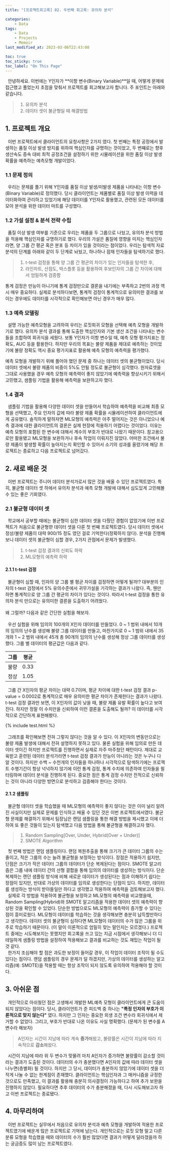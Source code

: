 ```yaml
---
title: "[프로젝트회고록] 02. 두번째 회고록: 유의차 분석"

categories:
    - Data
tags:
    - Data
    - Projects
    - Memoir
last_modified_at: 2023-03-06T22:43:00

toc: true
toc_sticky: true
toc_label: "On This Page"
---
```


&#160; 안녕하세요. 이번에는 Y인자가 **이항 변수(Binary Variable)**일 때, 어떻게 문제에 접근했고 풀었는지 초점을 맞춰서 프로젝트를 회고해보고자 합니다. 주 포인트는 아래와 같습니다.
> 1. 유의차 분석
> 2. 데이터 셋이 불균형일 때 해결방법

## 1. 프로젝트 개요
&#160; 이번 프로젝트에서 클라이언트의 요청사항은 2가지 였다. 첫 번째는 특정 공정에서 발생하는 품질 이상 발생 방지를 위하여 핵심인자를 규명하는 것이었고, 두 번쨰로는 향후 
생산속도 증속 대비 최적 공정조건을 설정하기 위한 시뮬레이션을 위한 품질 이상 발생 확률을 예측하는 예측모형 개발이었다. 

### 1.1 문제 정의
&#160; 우리는 문제를 풀기 위해 Y인자를 품질 이상 발생/미발생 제품을 나타내는 이항 변수(Binary Variable)로 정의했다. 당시 클라이언트는 제품별로 품질 이상 발생 이력을 데이터화하여 관리하고 있었기에
해당 데이터를 Y인자로 활용했고, 관련된 모든 데이터를 모아 분석을 위한 데이터 마트를 구성했다.

### 1.2 가설 설정 & 분석 전략 수립
&#160; 품질 이상 발생 여부를 기준으로 우리는 제품을 두 그룹으로 나눴고, 유의차 분석 방법을 적용해 핵심인자를 규명하기로 했다. 우리의 가설은 품질에 영향을 미치는 핵심인자라면,
 양 그룹 간 평균 혹은 분포 등 차이가 있을 것이라는 점이었다. 우리는 탐색적 자료 분석의 단계를 아래와 같이 두 단계로 놔눴고, 하나하나 잠재 인자들을 탐색하기로 했다.
> 1. t-test 검정을 통해 양 그룹 간 평균의 차이가 있는 인자들을 탐색한 후,
> 2. 라인차트, 산점도, 박스플롯 등을 활용하여 후보인자의 그룹 간 차이에 대해서 엄밀하게 검증함

통계 검정은 만능이 아니기에 통계 검정만으로 결론을 내기에는 부족하고 2번의 과정 역시 매우 중요하다. 실제로 분석하다보면, 통계적 검정이 통계적으로 유의미한 결과를 보이는 경우에도 데이터를 시각적으로 확인해보면 
아닌 경우가 매우 많다.

### 1.3 예측 모델링
&#160; 설명 가능한 예측모형을 고려하여 우리는 로짓회귀 모형을 선택해 예측 모형을 개발하기로 했다. 유의차 분석 결과를 통해 도출한 핵심인자와 기본 생산 조건을 나타내는 변수들을 조합하여 회귀식을 세웠다. 보통 Y인자가 이항 변수일 때, 예측 모형 평가지표는 정확도, AUC 등을 활용한다. 하지만 우리의 목표는 불량 제품을 제대로 예측하는 것이었기에 불량 정확도 역시 중요 평가지표로 활용해 예측 모형의 예측력을 평가했다. 

예측 모형을 개발하기 위해 풀어야 했던 문제 중 하나는 데이터 셋의 불균형이었다. 당시 데이터 셋에서 불량 제품의 비중이 5%도 안될 정도로 불균형이 심각했다.
원자료셋을 그대로 사용했을 경우 예측 모형의 예측력이 좋지 않았기에 예측력을 향상시키기 위해서 고민했고, 샘플링 기법을 활용해 예측력을 보완하고자 했다.

### 1.4 결과 
&#160; 샘플링 기법을 활용해 다양한 데이터 셋을 만들어서 학습하여 예측력을 비교해 최종 모형을 선택했고, 주요 인자의 값에 따라 불량 제품 확률을 시뮬레이션하여
클라이언트에게 공유했다. 솔직하게 말하자면 ML모형의 예측력은 아주 떨어지는 것은 아니었으나 예측 결과에 대한 클라이언트의 결론은 실제 현장에 적용하기 어렵다는 것이었다. 이유는 예측 모형의 포함된 한 변수에 대해서 계수의 부호가 반대로 나왔기 때문이다. 참고용으로만 활용됐고 ML모형을 보완하거나 후속 작업이 이뤄지진 않았다.
어떠한 조건에서 불량 제품이 발생할 확률이 높아지는지 확인할 수 있어서 소기의 성과를 올렸기에 해당 프로젝트는 종료하고 다음 프로젝트로 넘어갔다.
<br>

## 2. 새로 배운 것

&#160; 이번 프로젝트는 주니어 데이터 분석가로서 많은 것을 배울 수 있던 프로젝트였다. 특히, 불균형 데이터 셋 하에서 유의차 분석과 예측 모형 개발에 대해서
심도있게 고민해볼 수 있는 좋은 기회였다.

### 2.1 불균형 데이터 셋
&#160; 학교에서 공부할 때에는 불균형이 심한 데이터 셋을 다뤘던 경험이 없었기에 이번 프로젝트가 처음으로 불균형햔 데이터 셋을 다룬 첫 번째 프로젝트였다.
당시 데이터 셋에서 정상/불량 제품이 대략 900/15 정도 였던 걸로 기억한다(정확하지 않다). 분석을 진행해보니 데이터 셋의 불균형이 심할 경우, 2가지 관점에서
문제가 발생했다.
> 1. t-test 검정 결과의 신뢰도 하락
> 2. ML모형의 예측력 하락

#### 2.1.1 t-test 검정
&#160; 불균형이 심할 때, 인자의 양 그룹 별 평균 차이를 검정하면 어떻게 될까!? 대부분의 인자의 t-test 검정에서 5% 유의수준에서 귀무가설을 기각하는 결과가 나왔다. 즉, 웬만하면 통계적으로 양 그룹 간 평균의 차이가 있다는 것이다. 따라서 t-test 검정을 통한 유의차 분석 만으로는 유의미한 결론을 도출하기 어려웠다. <br><br>
왜 그럴까? 다음과 같은 간단한 실험을 해보자.
<br><br>
&#160; 우선 실험을 위해 임의의 100개의 X인자 데이터를 만들었다. 0 ~ 1 범위 내에서 10개의 임의의 난수를 생성해 불량 그룹 데이터를 만들고, 마찬가지로 0 ~ 1 범위 내에서 35개와 1 ~ 2 범위 내에서 45개 총 90개의 임의의 난수를 생성해 정상 그룹 데이터를 생성했다. 그룹 별 데이터의 평균값은 다음과 같다.

|그룹|평균|
|---|---|
|불량|0.33|
|정상|1.05|

&#160; 그룹 간 X인자의 평균 차이는 대략 0.7이며, 평균 차이에 대한 t-test 검정 결과 p-value = 0.0002로 통계적으로 매우 유의미한 평균 차이가 존재한다는 결과가 나왔다. t-test 검정 결과만 보면, 이 X인자의 값이 낮을 때, 불량 제품 유발 확률이 높다고 보여진다. 하지만 정말 이 수치만을 신뢰하여 이런 결론을 도출해도 될까? 이 데이터를 시각적으로 간단하게 표현해봤다.
<div>
{% include test.html %}
</div><br>
&#160; 그래프를 확인해보면 전혀 그렇지 않다는 것을 알 수 있다. 이 X인자의 변동만으로는 불량 제품 발생에 대해서 전혀 설명하지 못하고 있다. 물론 실험을 위해 임의로 만든 데이터 셋이긴 하지만 프로젝트를 진행하면서 실제로 자주 마주쳤던 패턴이다. 제대로 교육받고 훈련된 데이터 분석가라면 t-test 검정 결과가 만능이 아니라는 것은 누구나 다 알 것이다. 하지만 수백 ~ 수천개의 인자들을 하나하나 시각적으로 탐색하기에는 프로젝트 수행기간이 항상 넉넉하지 않기에 이런 통계 검정, 통계 수치에 의존하여 인자들을 필터링하며 데이터 분석을 진행하게 된다. 중요한 점은 통계 검정 수치만 전적으로 신뢰하는 것이 아니라 다양한 방면으로 분석하고 검증해야 한다는 것이다.

#### 2.1.2 샘플링
&#160; 불균형 데이터 셋을 학습했을 때 ML모형의 예측력이 좋지 않다는 것은 이미 널리 알려진 사실이지만 실제로 문제를 인식하고 배울 수 있던 것은 이번 프로젝트에서였다. 불균형 문제를 해결하기 위해서 팀장님은 랜덤 샘플링을 통한 해결 방법을 제시했고 이에 더하여 또 좋은 것들이 있는지 탐색했고 다음 방법을 통해 불균형을 해결하고자 했다.
> 1. Random Sampling[Over, Under, Hybrid(Over + Under)]
> 2. SMOTE Algorithm

&#160; 첫 번째 방법은 랜덤 샘플링이다. 랜덤 복원추출을 통해 크기가 큰 데이터 그룹의 수는 줄이고, 적은 그룹의 수는 늘려 불균형을 보정하는 방식이다. 장점은 적용하기 쉽지만, 단점은 크기가 작은 데이터 그룹의 데이터가 단순 복제된다는 점이다. SMOTE 알고리즘은 그룹 내에 데이터 간의 선형 결합을 통해 임의의 데이터를 생성하는 방식이다. 단순 복제하는 랜던 샘플링 방식에 비해 새로운 데이터가 생성된다는 점과 이해하기 쉽다는 장점이 있지만, 반대로 가상의 데이터를 임의로 생성한다는 단점이 있다. 하지만, 데이터를 생성하는 방식이 받아들일만 하다고 생각했고 적용하여 예측력을 검토해보고자 했다. <br>
&#160; 실제로 각 방법을 적용하여 불균형을 보정하고 ML모형의 예측력을 비교했을때, Random Sampling(Hybrid)와 SMOTE 알고리즘을 적용한 데이터 셋의 예측력이 향상된 것을 확인할 수 있었다. 단순한 방법으로도 ML모형의 예측력이 증가할 수 있다는 점이 흥미로웠다. ML모형이 데이터를 학습하는 것을 생각해보면 충분히 납득할만하다고 생각한다. 데이터 셋의 불균형이 심하다면 ML모형이 데이터의 수가 많은 그룹을 위주로 학습하기 때문이다. (이 말이 이론적으로 엄밀히 맞는 말인지는 모르겠다.) 프로젝트 중에는 시도해보지는 못했지만 회고록을 쓰고 있는 지금 시점에서 생각해보니 더 디테일하게 샘플링 방법을 설정하여 적용해보고 결과를 비교하는 것도 재밌는 작업이 될 것 같다. <br>
&#160; 한가지 조심해야 할 점은 과도한 보정이 들어갈 경우, 이 작업이 데이터 조작이 될 수도 있다는 점이다. 랜덤 샘플링의 경우 문제가 덜 하겠지만, 가상의 데이터를 생성하는 알고리즘(예: SMOTE)을 적용할 때는 항상 조작이 되지 않도록 유의하여 적용해야 할 것이다.

## 3. 아쉬운 점
&#160; 개인적으로 아쉬웠던 점은 고생해서 개발한 ML예측 모형이 클라이언트에게 큰 도움이 되지 않았다는 점이다. 당시, 클라이언트가 준 피드백 중 하나는 **"특정 인자의 부호가 이론적으로 맞지 않는다"** 였다. 하지만 그 인자는 중요한 외생 조건 변수라 회귀식에서 제거할 수 없었다. 그리고, 부호가 반대로 나온 이유도 사실 명확했다. (문제가 된 변수를 A변수라 해보자)
> A인자는 시간이 지남에 따라 계속 **증가**해왔고, 불량률은 시간이 지남에 따라 지속적으로 **감소**해왔다. 

&#160; 시간이 지남에 따라 위 두 변수가 맞물려 마치 A인자가 증가하면 불량률이 감소할 것이라는 결과가 도출된 것이다. 데이터의 수가 충분했다면 A인자의 값에 따라 데이터 셋을 나누면(층별화) 될 것이다. 하지만 그 당시, 데이터가 충분하지 않았기에 데이터 셋을 더 작게 나눌 수 없는 한계점이 존재했다. 클라이언트는 핵심인자과 그 매커니즘을 규정한 것으로도 만족했고, 이 결과를 활용해 충분히 의사결정이 가능하다고 하여 추가 보완을 진행하지 않았다. 필요하다면 추후 데이터의 수가 충분해졌을 때, 다시 시도해보고자 하고 이번 프로젝트는 종료됐다.

## 4. 마무리하며
&#160; 이번 프로젝트는 실무에서 처음으로 유의차 분석과 예측 모형을 개발하여 적용한 프로젝트였기에 배운게 많은 프로젝트로 기억에 남는다. 개인적으로는 로짓 모형 말고 다른 분류 모형을 학습했을 때와 데이터의 수가 훨씬 많았다면 결과가 어떻게 달라졌을까 하는 궁금증도 많이 남는 프로젝트였다.